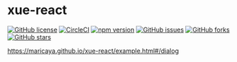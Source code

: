 # xue-react
[![GitHub license](https://img.shields.io/github/license/Maricaya/xue-react)](https://github.com/Maricaya/xue-react/blob/master/LICENSE)
[![CircleCI](https://circleci.com/gh/Maricaya/xue-react.svg?style=svg)](https://app.circleci.com/pipelines/github/Maricaya/xue-react)
[![npm version](https://badge.fury.io/js/adorable-react.svg)](https://badge.fury.io/js/adorable-react)
[![GitHub issues](https://img.shields.io/github/issues/Maricaya/xue-react)](https://github.com/Maricaya/xue-react/issues)
[![GitHub forks](https://img.shields.io/github/forks/Maricaya/xue-react)](https://github.com/Maricaya/xue-react/network)
[![GitHub stars](https://img.shields.io/github/stars/Maricaya/xue-react)](https://github.com/Maricaya/xue-react/stargazers)


https://maricaya.github.io/xue-react/example.html#/dialog

